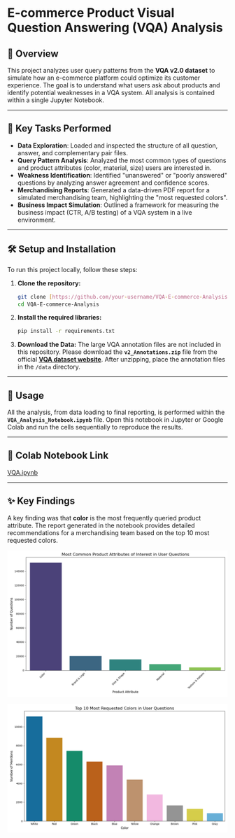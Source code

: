 # E-commerce Product Visual Question Answering (VQA) Analysis


## 📝 Overview
This project analyzes user query patterns from the **VQA v2.0 dataset** to simulate how an e-commerce platform could optimize its customer experience. The goal is to understand what users ask about products and identify potential weaknesses in a VQA system. All analysis is contained within a single Jupyter Notebook.

---

## 🚀 Key Tasks Performed
- **Data Exploration**: Loaded and inspected the structure of all question, answer, and complementary pair files.
- **Query Pattern Analysis**: Analyzed the most common types of questions and product attributes (color, material, size) users are interested in.
- **Weakness Identification**: Identified "unanswered" or "poorly answered" questions by analyzing answer agreement and confidence scores.
- **Merchandising Reports**: Generated a data-driven PDF report for a simulated merchandising team, highlighting the "most requested colors".
- **Business Impact Simulation**: Outlined a framework for measuring the business impact (CTR, A/B testing) of a VQA system in a live environment.

---

## 🛠️ Setup and Installation
To run this project locally, follow these steps:

1.  **Clone the repository:**
    ```sh
    git clone [https://github.com/your-username/VQA-E-commerce-Analysis.git](https://github.com/your-username/VQA-E-commerce-Analysis.git)
    cd VQA-E-commerce-Analysis
    ```

2.  **Install the required libraries:**
    ```sh
    pip install -r requirements.txt
    ```

3.  **Download the Data:**
    The large VQA annotation files are not included in this repository. Please download the **`v2_Annotations.zip`** file from the official [**VQA dataset website**](https://visualqa.org/download.html). After unzipping, place the annotation files in the `/data` directory.

---

## 📖 Usage
All the analysis, from data loading to final reporting, is performed within the **`VQA_Analysis_Notebook.ipynb`** file. Open this notebook in Jupyter or Google Colab and run the cells sequentially to reproduce the results.

---

## 🔗 Colab Notebook Link
[VQA.ipynb](https://colab.research.google.com/drive/1Kwa1nYpH6daUNB4_zHTsJjsLlIK_YyV7?usp=sharing)

---

## ✨ Key Findings
A key finding was that **color** is the most frequently queried product attribute. The report generated in the notebook provides detailed recommendations for a merchandising team based on the top 10 most requested colors.

![Common Products Attributes](common_product_attributes.png)

![Most Requested Colors Chart](most_requested_colors_report.png)
